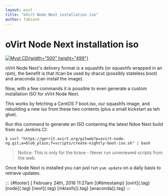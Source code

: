 ```yaml
---
layout: post
title: "oVirt Node Next installation iso"
author: fabiand
---
```



oVirt Node Next installation iso
================================

[![Myst
CD](https://farm4.staticflickr.com/3569/3346330502_c22c8e8887.jpg){width="500"
height="499"}](https://www.flickr.com/photos/relic/3346330502/ "Myst CD")

oVirt Node Next's delivery format is a squashfs (or squashfs wrapped in
an rpm), the benefit is that itcan be used by dracut (possibly stateless
boot) and anaconda (can install the image).

Now, with a few commands it is possible to even generate a custom
installation ISO for oVirt Node Next.

This works by fetching a CentOS 7 boot.iso, our squashfs image, and
rebuilding a new iso from these two contents (plus a small kickstart as
teh glue).

Run this command to generate an ISO containing the latest Ndoe Next
build from our Jenkins CI:

    $ curl "https://gerrit.ovirt.org/gitweb?p=ovirt-node-ng.git;a=blob_plain;f=scripts/create-nightly-boot-iso.sh" | bash

> Notice: This is only for the brave - Never run unreviewed scripts from
> the web.

Once Node Next is installed you can just run `yum update` on a daily
basis to retrieve updates.

::: {#footer}
[ February 24th, 2016 11:27am ]{#timestamp} [ovirt]{.tag} [node]{.tag}
[next]{.tag} [mkisofs]{.tag} [anaconda]{.tag}
:::

